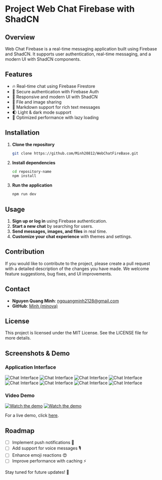 # Project Web Chat Firebase with ShadCN

## Overview

Web Chat Firebase is a real-time messaging application built using Firebase and ShadCN. It supports user authentication, real-time messaging, and a modern UI with ShadCN components.

## Features

- 🔥 Real-time chat using Firebase Firestore
- 🔐 Secure authentication with Firebase Auth
- 🎨 Responsive and modern UI with ShadCN
- 📎 File and image sharing
- 📝 Markdown support for rich text messages
- 🌓 Light & dark mode support
- 🚀 Optimized performance with lazy loading

## Installation

1. **Clone the repository**
   ```bash
   git clone https://github.com/Minh20812/WebChatFireBase.git
   ```
2. **Install dependencies**
   ```bash
   cd repository-name
   npm install
   ```
3. **Run the application**
   ```bash
   npm run dev
   ```

## Usage

1. **Sign up or log in** using Firebase authentication.
2. **Start a new chat** by searching for users.
3. **Send messages, images, and files** in real time.
4. **Customize your chat experience** with themes and settings.

## Contribution

If you would like to contribute to the project, please create a pull request with a detailed description of the changes you have made. We welcome feature suggestions, bug fixes, and UI improvements.

## Contact

- **Nguyen Quang Minh**: [ngquangminh2128@gmail.com](mailto:ngquangminh2128@gmail.com)
- **GitHub**: [Minh (minova)](https://github.com/Minh20812)

## License

This project is licensed under the MIT License. See the LICENSE file for more details.

## Screenshots & Demo

### Application Interface
![Chat Interface](https://i.imgur.com/1smDSFG.png)
![Chat Interface](https://i.imgur.com/0Im0duk.png)
![Chat Interface](https://i.imgur.com/B6hgwBm.png)
![Chat Interface](https://i.imgur.com/8aIfLxp.png)
![Chat Interface](https://i.imgur.com/RAldBDh.png)
![Chat Interface](https://i.imgur.com/VI1vbpj.png)
![Chat Interface](https://i.imgur.com/kqYjsY0.png)
![Chat Interface](https://i.imgur.com/qwEcUGV.png)

### Video Demo
[![Watch the demo](https://i.imgur.com/B6hgwBm.png)](https://example.com/demo-video.mp4)
[![Watch the demo](https://i.imgur.com/B6hgwBm.png)](https://youtu.be/rACiLedZQmk?si=_O1mzPdp6ydCuyzo)

For a live demo, click [here](https://webchatfirebase.vercel.app/).

## Roadmap

- [ ] Implement push notifications 📩
- [ ] Add support for voice messages 🎙️
- [ ] Enhance emoji reactions 😍
- [ ] Improve performance with caching ⚡

Stay tuned for future updates! 🚀

